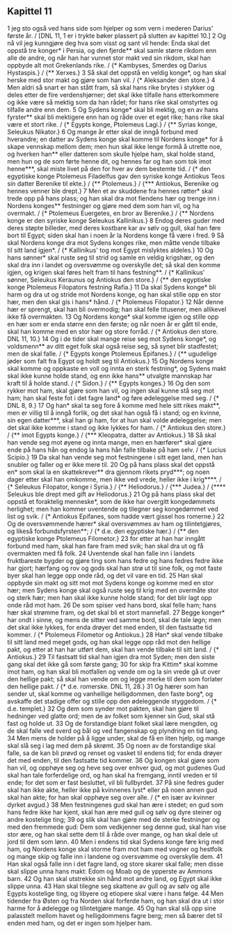 ## Kapittel 11

1 jeg sto også ved hans side som hjelper og som vern i mederen Darius' første år. / [DNL 11, 1 er i trykte bøker plassert på slutten av kapittel 10.]
2 Og nå vil jeg kunngjøre deg hva som visst og sant vil hende: Enda skal det oppstå tre konger* i Persia, og den fjerde** skal samle større rikdom enn alle de andre, og når han har vunnet stor makt ved sin rikdom, skal han oppbyde alt mot Grekenlands rike. / {* Kambyses, Smerdes og Darius Hystaspis.} / {** Xerxes.}
3 Så skal det oppstå en veldig konge*, og han skal herske med stor makt og gjøre som han vil. / {* Aleksander den store.}
4 Men aldri så snart er han stått fram, så skal hans rike brytes i stykker og deles etter de fire verdenshjørner; det skal ikke tilfalle hans etterkommere og ikke være så mektig som da han rådet; for hans rike skal omstyrtes og tilfalle andre enn dem.
5 Og Sydens konge* skal bli mektig, og en av hans fyrster** skal bli mektigere enn han og råde over et eget rike; hans rike skal være et stort rike. / {* Egypts konge, Ptolemeus Lagi.} / {** Syrias konge, Seleukus Nikator.}
6 Og mange år etter skal de inngå forbund med hverandre; en datter av Sydens konge skal komme til Nordens konge* for å skape vennskap mellom dem; men hun skal ikke lenge formå å utrette noe, og hverken han** eller datteren som skulle hjelpe ham, skal holde stand, men hun og de som førte henne dit, og hennes far og han som tok imot henne***, skal miste livet på den for hver av dem bestemte tid. / {* den egyptiske konge Ptolemeus Filadelfus gav den syriske konge Antiokus Teos sin datter Berenike til ekte.} / {** Ptolemeus.} / {*** Antiokus, Berenike og hennes venner ble drept.}
7 Men et av skuddene fra hennes røtter* skal trede opp på hans plass; og han skal dra mot fiendens hær og trenge inn i Nordens konges** festninger og gjøre med dem som han vil, og ha overmakt. / {* Ptolemeus Euergetes, en bror av Berenike.} / {** Nordens konge er den syriske konge Seleukus Kallinikus.}
8 Endog deres guder med deres støpte billeder, med deres kostbare kar av sølv og gull, skal han føre bort til Egypt; siden skal han i noen år la Nordens konge få være i fred.
9 Så skal Nordens konge dra mot Sydens konges rike, men måtte vende tilbake til sitt land igjen*. / {* Kallinikus' tog mot Egypt mislyktes aldeles.}
10 Og hans sønner* skal ruste seg til strid og samle en veldig krigshær, og den skal dra inn i landet og oversvømme og overskylle det; så skal den komme igjen, og krigen skal føres helt fram til hans festning**. / {* Kallinikus' sønner, Seleukus Keraunus og Antiokus den store.} / {** den egyptiske konge Ptolemeus Filopators festning Rafia.}
11 Da skal Sydens konge* bli harm og dra ut og stride mot Nordens konge, og han skal stille opp en stor hær, men den skal gis i hans* hånd. / {* Ptolemeus Filopator.}
12 Når denne hær er sprengt, skal han bli overmodig; han skal felle titusener, men allikevel ikke få overmakten.
13 Og Nordens konge* skal komme igjen og stille opp en hær som er enda større enn den første; og når noen år er gått til ende, skal han komme med en stor hær og store forråd. / {* Antiokus den store. DNL 11, 10.}
14 Og i de tider skal mange reise seg mot Sydens konge*, og voldsmenn** av ditt eget folk skal også reise seg, så synet blir stadfestet; men de skal falle. / {* Egypts konge Ptolemeus Epifanes.} / {** ugudelige jøder som falt fra Egypt og holdt seg til Antiokus.}
15 Og Nordens konge skal komme og oppkaste en voll og innta en sterk festning*, og Sydens makt skal ikke kunne holde stand, og enn ikke hans** utvalgte mannskap har kraft til å holde stand. / {* Sidon.} / {** Egypts konges.}
16 Og den som rykker mot ham, skal gjøre som han vil, og ingen skal kunne stå seg mot ham; han skal feste fot i det fagre land* og føre ødeleggelse med seg. / {* DNL 8, 9.}
17 Og han* skal ta seg fore å komme med hele sitt rikes makt**, men er villig til å inngå forlik, og det skal han også få i stand; og en kvinne, sin egen datter***, skal han gi ham, for at hun skal volde ødeleggelse; men det skal ikke komme i stand og ikke lykkes for ham. / {* Antiokus den store.} / {** imot Egypts konge.} / {*** Kleopatra, datter av Antiokus.}
18 Så skal han vende seg mot øyene og innta mange, men en hærfører* skal gjøre ende på hans hån og endog la hans hån falle tilbake på ham selv. / {* Lucius Scipio.}
19 Da skal han vende seg mot festningene i sitt eget land, men han snubler og faller og er ikke mere til.
20 Og på hans plass skal det oppstå en* som skal la en skattekrever** dra gjennom rikets pryd***; og noen dager etter skal han omkomme, men ikke ved vrede, heller ikke i krig****. / {* Seleukus Filopator, konge i Syria.} / {** Heliodorus.} / {*** Judea.} / {**** Seleukus ble drept med gift av Heliodorus.}
21 Og på hans plass skal det oppstå et foraktelig menneske*, som de ikke har overgitt kongedømmets herlighet; men han kommer uventende og tilegner seg kongedømmet ved list og svik. / {* Antiokus Epifanes, som hadde vært gissel hos romerne.}
22 Og de oversvømmende hærer* skal oversvømmes av ham og tilintetgjøres, og likeså forbundsfyrsten**; / {* d.e. den egyptiske hær.} / {** den egyptiske konge Ptolemeus Filometor.}
23 for etter at han har inngått forbund med ham, skal han fare fram med svik; han skal dra ut og få overmakten med få folk.
24 Uventende skal han falle inn i landets fruktbareste bygder og gjøre ting som hans fedre og hans fedres fedre ikke har gjort; hærfang og rov og gods skal han strø ut til sine folk, og mot faste byer skal han legge opp onde råd, og det vil vare en tid.
25 Han skal oppbyde sin makt og sitt mot mot Sydens konge og komme med en stor hær; men Sydens konge skal også ruste seg til krig med en overmåte stor og sterk hær; men han skal ikke kunne holde stand; for det blir lagt opp onde råd mot ham.
26 De som spiser ved hans bord, skal felle ham; hans hær skal strømme fram, og det skal bli et stort mannefall.
27 Begge konger* har ondt i sinne, og mens de sitter ved samme bord, skal de tale løgn; men det skal ikke lykkes, for enda drøyer det med enden, til den fastsatte tid kommer. / {* Ptolemeus Filometor og Antiokus.}
28 Han* skal vende tilbake til sitt land med meget gods, og han skal legge opp råd mot den hellige pakt, og etter at han har utført dem, skal han vende tilbake til sitt land. / {* Antiokus.}
29 Til fastsatt tid skal han igjen dra mot Syden; men den siste gang skal det ikke gå som første gang;
30 for skip fra Kittim* skal komme imot ham, og han skal bli motfallen og vende om og la sin vrede gå ut over den hellige pakt; så skal han vende om og legge merke til dem som forlater den hellige pakt. / {* d.e. romerske. DNL 11, 28.}
31 Og hærer som han sender ut, skal komme og vanhellige helligdommen, den faste borg*, og avskaffe det stadige offer og stille opp den ødeleggende styggedom. / {* d.e. templet.}
32 Og dem som synder mot pakten, skal han gjøre til hedninger ved glatte ord; men de av folket som kjenner sin Gud, skal stå fast og holde ut.
33 Og de forstandige blant folket skal lære mengden, og de skal falle ved sverd og bål og ved fangenskap og plyndring en tid lang.
34 Men mens de holder på å ligge under, skal de få en liten hjelp, og mange skal slå seg i lag med dem på skrømt.
35 Og noen av de forstandige skal falle, sa de kan bli prøvd og renset og vasket til endens tid; for enda drøyer det med enden, til den fastsatte tid kommer.
36 Og kongen skal gjøre som han vil, og opphøye seg og heve seg over enhver gud, og mot gudenes Gud skal han tale forferdelige ord, og han skal ha fremgang, inntil vreden er til ende; for det som er fast besluttet, vil bli fullbyrdet.
37 På sine fedres guder skal han ikke akte, heller ikke på kvinnenes lyst* eller på noen annen gud skal han akte; for han skal opphøye seg over alle. / {* en især av kvinner dyrket avgud.}
38 Men festningenes gud skal han ære i stedet; en gud som hans fedre ikke har kjent, skal han ære med gull og sølv og dyre steiner og andre kostelige ting;
39 og slik skal han gjøre med de sterke festninger og med den fremmede gud: Dem som vedkjenner seg denne gud, skal han vise stor ære, og han skal sette dem til å råde over mange, og han skal dele ut jord til dem som lønn.
40 Men i endens tid skal Sydens konge føre krig med ham, og Nordens konge skal storme fram mot ham med vogner og hestfolk og mange skip og falle inn i landene og oversvømme og overskylle dem.
41 Han skal også falle inn i det fagre land, og store skarer skal falle; men disse skal slippe unna hans makt: Edom og Moab og de ypperste av Ammons barn.
42 Og han skal utstrekke sin hånd mot andre land, og Egypt skal ikke slippe unna.
43 Han skal tilegne seg skattene av gull og av sølv og alle Egypts kostelige ting, og libyere og etiopere skal være i hans følge.
44 Men tidender fra Østen og fra Norden skal forferde ham, og han skal dra ut i stor harme for å ødelegge og tilintetgjøre mange.
45 Og han skal slå opp sine palasstelt mellom havet og helligdommens fagre berg; men så bærer det til enden med ham, og det er ingen som hjelper ham.
